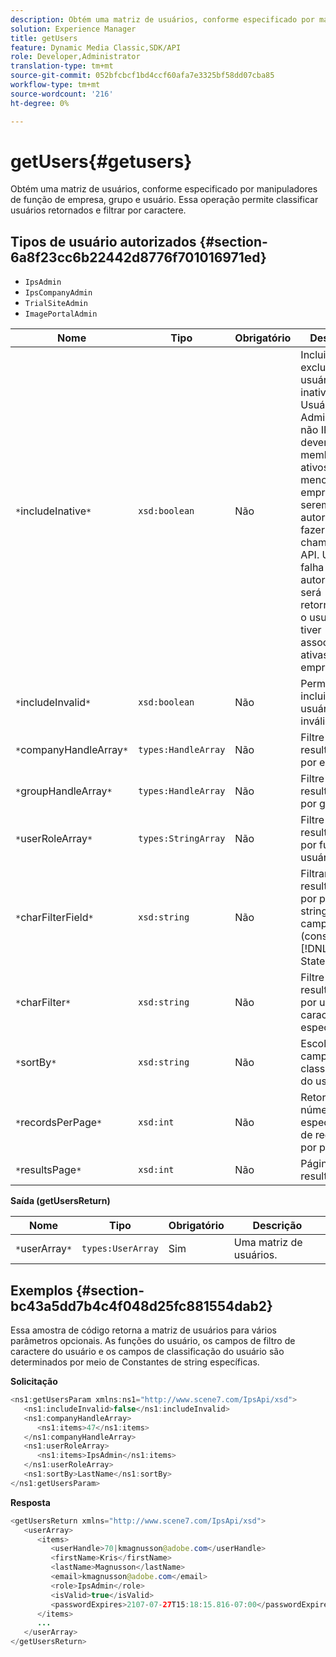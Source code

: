 ```yaml
---
description: Obtém uma matriz de usuários, conforme especificado por manipuladores de função de empresa, grupo e usuário. Essa operação permite classificar usuários retornados e filtrar por caractere.
solution: Experience Manager
title: getUsers
feature: Dynamic Media Classic,SDK/API
role: Developer,Administrator
translation-type: tm+mt
source-git-commit: 052bfcbcf1bd4ccf60afa7e3325bf58dd07cba85
workflow-type: tm+mt
source-wordcount: '216'
ht-degree: 0%

---
```



# getUsers{#getusers}

Obtém uma matriz de usuários, conforme especificado por manipuladores de função de empresa, grupo e usuário. Essa operação permite classificar usuários retornados e filtrar por caractere.

## Tipos de usuário autorizados {#section-6a8f23cc6b22442d8776f701016971ed}

* `IpsAdmin`
* `IpsCompanyAdmin`
* `TrialSiteAdmin`
* `ImagePortalAdmin`


| Nome | Tipo | Obrigatório | Descrição |
|---|---|---|---|
| `*`includeInative`*` | `xsd:boolean` | Não | Incluir ou excluir usuários inativos. Usuários de Administração não IPS devem ser membros ativos de pelo menos uma empresa para serem autorizados a fazer chamadas de API. Uma falha de autorização será retornada se o usuário não tiver associações ativas à empresa. |
| `*`includeInvalid`*` | `xsd:boolean` | Não | Permite incluir/excluir usuários inválidos. |
| `*`companyHandleArray`*` | `types:HandleArray` | Não | Filtre os resultados por empresa. |
| `*`groupHandleArray`*` | `types:HandleArray` | Não | Filtre os resultados por grupo. |
| `*`userRoleArray`*` | `types:StringArray` | Não | Filtre os resultados por função de usuário. |
| `*`charFilterField`*` | `xsd:string` | Não | Filtrar resultados por prefixo da string do campo (consulte [!DNL Trash State).] |
| `*`charFilter`*` | `xsd:string` | Não | Filtre os resultados por um caractere específico. |
| `*`sortBy`*` | `xsd:string` | Não | Escolha dos campos de classificação do usuário. |
| `*`recordsPerPage`*` | `xsd:int` | Não | Retorna o número especificado de registros por página. |
| `*`resultsPage`*` | `xsd:int` | Não | Página de resultados. |

**Saída (getUsersReturn)**

| Nome | Tipo | Obrigatório | Descrição |
|---|---|---|---|
| `*`userArray`*` | `types:UserArray` | Sim | Uma matriz de usuários. |

## Exemplos {#section-bc43a5dd7b4c4f048d25fc881554dab2}

Essa amostra de código retorna a matriz de usuários para vários parâmetros opcionais. As funções do usuário, os campos de filtro de caractere do usuário e os campos de classificação do usuário são determinados por meio de Constantes de string específicas.

**Solicitação**

```java
<ns1:getUsersParam xmlns:ns1="http://www.scene7.com/IpsApi/xsd">
   <ns1:includeInvalid>false</ns1:includeInvalid>
   <ns1:companyHandleArray>
      <ns1:items>47</ns1:items>
   </ns1:companyHandleArray>
   <ns1:userRoleArray>
      <ns1:items>IpsAdmin</ns1:items>
   </ns1:userRoleArray>
   <ns1:sortBy>LastName</ns1:sortBy>
</ns1:getUsersParam>
```

**Resposta**

```java
<getUsersReturn xmlns="http://www.scene7.com/IpsApi/xsd">
   <userArray>
      <items>
         <userHandle>70|kmagnusson@adobe.com</userHandle>
         <firstName>Kris</firstName>
         <lastName>Magnusson</lastName>
         <email>kmagnusson@adobe.com</email>
         <role>IpsAdmin</role>
         <isValid>true</isValid>
         <passwordExpires>2107-07-27T15:18:15.816-07:00</passwordExpires>
      </items>
      ...
   </userArray>
</getUsersReturn>
```

